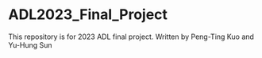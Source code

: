# ADL2023_Final_Project
This repository is for 2023 ADL final project. Written by Peng-Ting Kuo and Yu-Hung Sun
